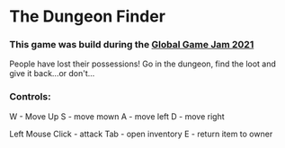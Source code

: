 # The Dungeon Finder
### This game was build during the [Global Game Jam 2021](https://globalgamejam.org/2021/games/bo-gruppe-3-wip-7)


People have lost their possessions! Go in the dungeon, find the loot and give it back...or don't...

### Controls:

W - Move Up
S - move mown
A - move left
D - move right

Left Mouse Click - attack
Tab - open inventory
E - return item to owner
